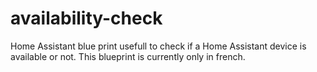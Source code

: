 # availability-check
Home Assistant blue print usefull to check if a Home Assistant device is available or not.
This blueprint is currently only in french.

